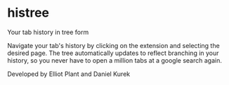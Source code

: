 # histree
Your tab history in tree form

Navigate your tab's history by clicking on the extension and selecting the desired page.  The tree automatically updates to reflect branching in your history, so you never have to open a million tabs at a google search again.

Developed by Elliot Plant and Daniel Kurek
